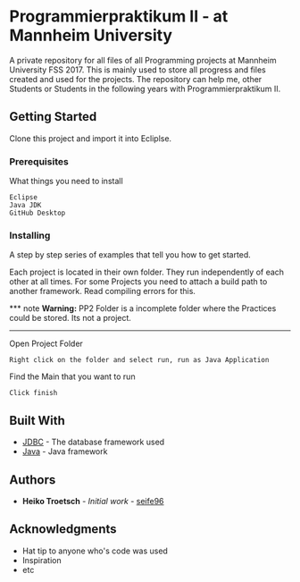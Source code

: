 # Programmierpraktikum II - at Mannheim University 

A private repository for all files of all Programming projects at Mannheim University FSS 2017. This is mainly used to store all progress and files created and used for the projects. The repository can help me, other Students or Students in the following years with Programmierpraktikum II. 

## Getting Started

Clone this project and import it into Ecliplse. 

### Prerequisites

What things you need to install

```
Eclipse
Java JDK
GitHub Desktop
```

### Installing

A step by step series of examples that tell you how to get started.

Each project is located in their own folder. They run independently of each other at all times. For some Projects you need to attach a build path to another framework. Read compiling errors for this.

*** note
**Warning:** PP2 Folder is a incomplete folder where the Practices could be stored. Its not a project.
***


Open Project Folder

```
Right click on the folder and select run, run as Java Application
```

Find the Main that you want to run

```
Click finish
```

## Built With

* [JDBC](https://github.com/xerial/sqlite-jdbc) - The database framework used
* [Java](https://docs.oracle.com/javase/7/docs/api/) - Java framework


## Authors

* **Heiko Troetsch** - *Initial work* - [seife96](https://github.com/seife96)


## Acknowledgments

* Hat tip to anyone who's code was used
* Inspiration
* etc
